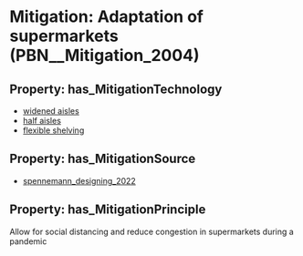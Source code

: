 # Mitigation: __Adaptation of supermarkets__ (PBN__Mitigation_2004)

## Property: has_MitigationTechnology

* [widened aisles](../Technology/PBN__Technology_4188)
* [half aisles](../Technology/PBN__Technology_4189)
* [flexible shelving](../Technology/PBN__Technology_4190)

## Property: has_MitigationSource

* [spennemann_designing_2022](../Article/PBN__Article_149)

## Property: has_MitigationPrinciple

Allow for social distancing and reduce congestion in supermarkets during a pandemic

